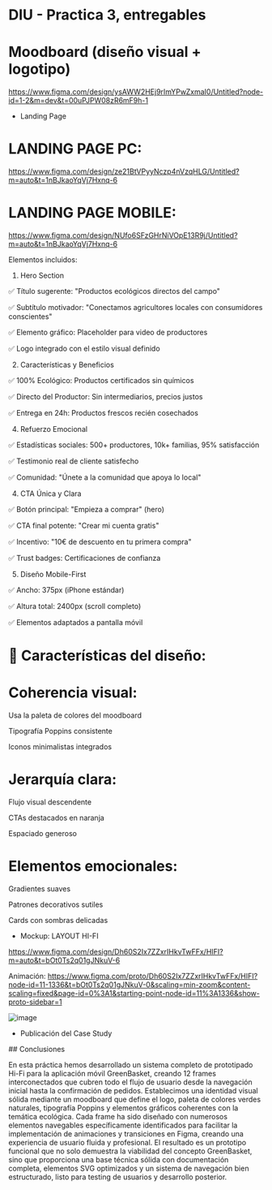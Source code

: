 # DIU - Practica 3, entregables

# Moodboard (diseño visual + logotipo)

[https://www.figma.com/design/ysAWW2HEj9rImYPwZxmaI0/Untitled?node-id=1-2&m=dev&t=00uPJPW08zR6mF9h-1
](https://www.figma.com/design/ysAWW2HEj9rImYPwZxmaI0/Untitled?node-id=0-1&p=f&t=ObE0VQ6d7iA70xZj-0)
- Landing Page

# LANDING PAGE PC:
https://www.figma.com/design/ze21BtVPyyNczp4nVzqHLG/Untitled?m=auto&t=1nBJkaoYqVj7Hxnq-6

# LANDING PAGE MOBILE:
https://www.figma.com/design/NUfo6SFzGHrNiVOpE13R9j/Untitled?m=auto&t=1nBJkaoYqVj7Hxnq-6

Elementos incluidos:
1. Hero Section

✅ Título sugerente: "Productos ecológicos directos del campo"

✅ Subtítulo motivador: "Conectamos agricultores locales con consumidores conscientes"

✅ Elemento gráfico: Placeholder para video de productores

✅ Logo integrado con el estilo visual definido

2. Características y Beneficios 


✅ 100% Ecológico: Productos certificados sin químicos

✅ Directo del Productor: Sin intermediarios, precios justos

✅ Entrega en 24h: Productos frescos recién cosechados

4. Refuerzo Emocional



✅ Estadísticas sociales: 500+ productores, 10k+ familias, 95% satisfacción

✅ Testimonio real de cliente satisfecho

✅ Comunidad: "Únete a la comunidad que apoya lo local"


4. CTA Única y Clara


✅ Botón principal: "Empieza a comprar" (hero)

✅ CTA final potente: "Crear mi cuenta gratis"

✅ Incentivo: "10€ de descuento en tu primera compra"

✅ Trust badges: Certificaciones de confianza


5. Diseño Mobile-First

✅ Ancho: 375px (iPhone estándar)

✅ Altura total: 2400px (scroll completo)

✅ Elementos adaptados a pantalla móvil


# 🎨 Características del diseño:


# Coherencia visual:

Usa la paleta de colores del moodboard

Tipografía Poppins consistente

Iconos minimalistas integrados


# Jerarquía clara:

Flujo visual descendente

CTAs destacados en naranja

Espaciado generoso


# Elementos emocionales:

Gradientes suaves

Patrones decorativos sutiles

Cards con sombras delicadas


- Mockup: LAYOUT HI-FI

 https://www.figma.com/design/Dh60S2Ix7ZZxrIHkvTwFFx/HIFI?m=auto&t=bOt0Ts2q01gJNkuV-6

 Animación: https://www.figma.com/proto/Dh60S2Ix7ZZxrIHkvTwFFx/HIFI?node-id=11-1336&t=bOt0Ts2q01gJNkuV-0&scaling=min-zoom&content-scaling=fixed&page-id=0%3A1&starting-point-node-id=11%3A1336&show-proto-sidebar=1

 ![image](https://github.com/user-attachments/assets/f9b3926b-abb9-4517-992b-808d138b8346)


  
- Publicación del Case Study

## Conclusiones

En esta práctica hemos desarrollado un sistema completo de prototipado Hi-Fi para la aplicación móvil GreenBasket, creando 12 frames interconectados que cubren todo el flujo de usuario desde la navegación inicial hasta la confirmación de pedidos. Establecimos una identidad visual sólida mediante un moodboard que define el logo, paleta de colores verdes naturales, tipografía Poppins y elementos gráficos coherentes con la temática ecológica. Cada frame ha sido diseñado con numerosos elementos navegables específicamente identificados para facilitar la implementación de animaciones y transiciones en Figma, creando una experiencia de usuario fluida y profesional. El resultado es un prototipo funcional que no solo demuestra la viabilidad del concepto GreenBasket, sino que proporciona una base técnica sólida con documentación completa, elementos SVG optimizados y un sistema de navegación bien estructurado, listo para testing de usuarios y desarrollo posterior.
